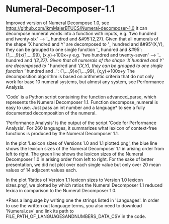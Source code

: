 # Numeral-Decomposer-1.1
Improved version of Numeral Decompose 1.0, see https://github.com/ikmMaierBTUCS/Numeral-decomposer-1.0
It can decompose numeral words into a function with inputs, e.g. 'two hundred and twenty-six' --> '_ hundred and &#95'(2,27). Given that all numerals of the shape 'X hundred and Y' are decomposed to '_ hundred and &#95'(X,Y), they can be grouped to one single function '_ hundred and &#95': {1,...,9}x{1,...,99}, (x,y)->100x+y
e.g. 'two hundred and twenty-seven' --> '_ hundred and _'(2,27). Given that all numerals of the shape 'X hundred and Y' are decomposed to '_ hundred and _'(X,Y), they can be grouped to one single function '_ hundred and _': {1,...,9}x{1,...,99}, (x,y)->100x+y
The decomposition algorithm is based on arithmetic criteria that do not only work for base 10 numeral systems, but almost any system, see Performance Analysis.

'Code' is a Python script containing the function advanced_parse, which represents the Numeral Decomposer 1.1.
Function decompose_numeral is easy to use. Just pass an int number and a language* to see a fully documented decomposition of the numeral.

'Performance Analysis' is the output of the script 'Code for Performance Analysis'. For 260 languages, it summarizes what lexicon of context-free functions is produced by the Numeral Decomposer 1.1.

In the plot 'Lexicon sizes of Versions 1.0 and 1.1 plotted.png', the blue line shows the lexicon sizes of the Numeral Decomposer 1.1 in arising order from left to right. The green line shows the lexicon sizes of the Numeral Decomposer 1.0 in arising order from left to right. For the sake of better presentation, we did not plot over each single value but only over 20 mean values of 14 adjacent values each.

In the plot 'Ratios of Version 1.1 lexicon sizes to Version 1.0 lexicon sizes.png', we plotted by which ratios the Numeral Decomposer 1.1 reduced lexica in comparison to the Numeral Decomposer 1.0.

*Pass a language by writing one the strings listed in 'Languages'. In order to use the written out language terms, you also need to download 'Numeral.csv' and link its path to FILE_PATH_OF_LANGUAGESANDNUMBERS_DATA_CSV in the code.
